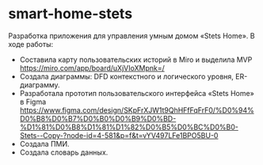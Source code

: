 # smart-home-stets
Разработка приложения для управления умным домом «Stets Home». В ходе работы:

- Составила карту пользовательских историй в Miro и выделила MVP https://miro.com/app/board/uXjVIoXMpnk=/
- Создала диаграммы: DFD контекстного и логического уровня, ER-диаграмму.
- Разработала прототип пользовательского интерфейса «Stets Home» в Figma https://www.figma.com/design/SKpFrXJW1t9QhHFfFqFrF0/%D0%94%D0%B8%D0%B7%D0%B0%D0%B9%D0%BD-%D1%81%D0%B8%D1%81%D1%82%D0%B5%D0%BC%D0%B0-Stets--Copy-?node-id=4-581&p=f&t=vYV497LFe1BPO5BU-0
- Cоздала ПМИ.
- Создала словарь данных.
